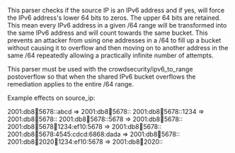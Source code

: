 This parser checks if the source IP is an IPv6 address and if yes, will force the IPv6 address's lower 64 bits to zeros. The upper 64 bits are retained. This mean every IPv6 address in a given /64 range will be transformed into the same IPv6 address and will count towards the same bucket. This prevents an attacker from using one addresses in a /64 to fill up a bucket without causing it to overflow and then moving on to another address in the same /64 repeatedly allowing a practically infinite number of attempts. 

This parser must be used with the crowdsecurity/ipv6_to_range postoverflow so that when the shared IPv6 bucket overflows the remediation applies to the entire /64 range.

Example effects on source_ip:

2001:db8:1234:5678::abcd               => 2001:db8:1234:5678::
2001:db8:1234:5678::1234               => 2001:db8:1234:5678::
2001:db8:1234:5678::5678               => 2001:db8:1234:5678::
2001:db8:1234:5678:abcd:1234:ef10:5678 => 2001:db8:1234:5678::
2001:db8:1234:5678:4545:cdcd:6868:dada => 2001:db8:1234:5678::
2001:db8:abcd:2020:abcd:1234:ef10:5678 => 2001:db8:abcd:2020::
